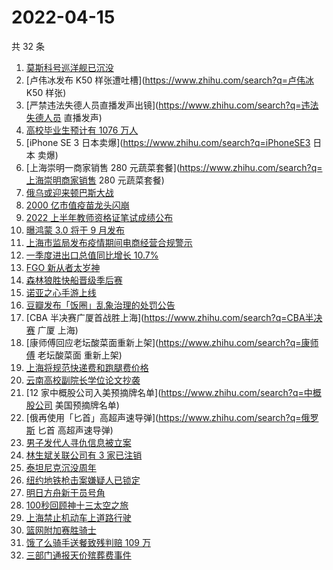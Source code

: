 # 2022-04-15

共 32 条

<!-- BEGIN -->
<!-- 最后更新时间 Fri Apr 15 2022 14:10:37 GMT+0800 (China Standard Time) -->

1. [莫斯科号巡洋舰已沉没](https://www.zhihu.com/search?q=莫斯科号巡洋舰)
1. [卢伟冰发布 K50 样张遭吐槽](https://www.zhihu.com/search?q=卢伟冰 K50 样张)
1. [严禁违法失德人员直播发声出镜](https://www.zhihu.com/search?q=违法失德人员 直播发声)
1. [高校毕业生预计有 1076 万人](https://www.zhihu.com/search?q=高校毕业生数量)
1. [iPhone SE 3 日本卖爆](https://www.zhihu.com/search?q=iPhoneSE3 日本 卖爆)
1. [上海崇明一商家销售 280 元蔬菜套餐](https://www.zhihu.com/search?q=上海崇明商家销售 280 元蔬菜套餐)
1. [俄乌或迎来顿巴斯大战](https://www.zhihu.com/search?q=顿巴斯大战)
1. [2000 亿市值疫苗龙头闪崩](https://www.zhihu.com/search?q=疫苗龙头智飞生物)
1. [2022 上半年教师资格证笔试成绩公布](https://www.zhihu.com/search?q=教师资格证笔试成绩公布)
1. [曝鸿蒙 3.0 将于 9 月发布](https://www.zhihu.com/search?q=鸿蒙3.0将发布)
1. [上海市监局发布疫情期间电商经营合规警示](https://www.zhihu.com/search?q=上海发布疫情期间电商经营合规警示)
1. [一季度进出口总值同比增长 10.7%](https://www.zhihu.com/search?q=一季度外贸进出口总值)
1. [FGO 新从者太岁神](https://www.zhihu.com/search?q=FGO太岁神)
1. [森林狼胜快船晋级季后赛](https://www.zhihu.com/search?q=森林狼晋级季后赛)
1. [诺亚之心手游上线](https://www.zhihu.com/search?q=诺亚之心)
1. [豆瓣发布「饭圈」乱象治理的处罚公告](https://www.zhihu.com/search?q=豆瓣发布处罚公告)
1. [CBA 半决赛广厦首战胜上海](https://www.zhihu.com/search?q=CBA半决赛 广厦 上海)
1. [康师傅回应老坛酸菜面重新上架](https://www.zhihu.com/search?q=康师傅 老坛酸菜面 重新上架)
1. [上海将规范快递费和跑腿费价格](https://www.zhihu.com/search?q=上海快递费价格)
1. [云南高校副院长学位论文抄袭](https://www.zhihu.com/search?q=云南高校副院长抄袭)
1. [12 家中概股公司入美预摘牌名单](https://www.zhihu.com/search?q=中概股公司 美国预摘牌名单)
1. [俄再使用「匕首」高超声速导弹](https://www.zhihu.com/search?q=俄罗斯 匕首 高超声速导弹)
1. [男子发代人寻仇信息被立案](https://www.zhihu.com/search?q=男子发代人寻仇信息)
1. [林生斌关联公司有 3 家已注销](https://www.zhihu.com/search?q=林生斌关联公司已注销)
1. [泰坦尼克沉没周年](https://www.zhihu.com/search?q=泰坦尼克号)
1. [纽约地铁枪击案嫌疑人已锁定](https://www.zhihu.com/search?q=纽约地铁枪击案)
1. [明日方舟新干员号角](https://www.zhihu.com/search?q=明日方舟新六星号角)
1. [100秒回顾神十三太空之旅](https://www.zhihu.com/search?q=神十三回家)
1. [上海禁止机动车上道路行驶](https://www.zhihu.com/search?q=上海疫情防控)
1. [篮网附加赛胜骑士](https://www.zhihu.com/search?q=篮网附加赛)
1. [饿了么骑手送餐致残判赔 109 万](https://www.zhihu.com/search?q=饿了么骑手)
1. [三部门通报天价殡葬费事件](https://www.zhihu.com/search?q=天价殡葬费)

<!-- END -->
